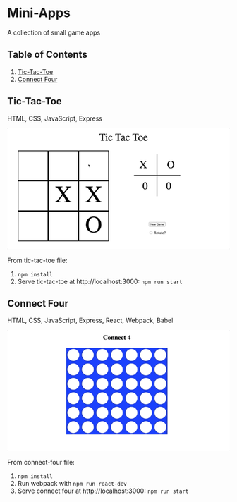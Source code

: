 # Mini-Apps

A collection of small game apps

## Table of Contents

1. [Tic-Tac-Toe](#Tic-Tac-Toe)
2. [Connect Four](#Connect)

## Tic-Tac-Toe
HTML, CSS, JavaScript, Express

![Tic-Tac-Toe Example](./tic-tac-toe-capture.gif)

From tic-tac-toe file:
1. `npm install`
2. Serve tic-tac-toe at http://localhost:3000: `npm run start`

## Connect Four

HTML, CSS, JavaScript, Express, React, Webpack, Babel

![Connect Four Example](./connect-four-capture.gif)

From connect-four file:
1. `npm install`
2. Run webpack with `npm run react-dev`
3. Serve connect four at http://localhost:3000: `npm run start`